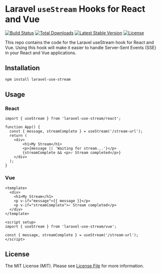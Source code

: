# Laravel `useStream` Hooks for React and Vue

<p align="left">
<a href="https://github.com/laravel/stream/actions/workflows/ci.yml"><img src="https://github.com/laravel/stream/actions/workflows/ci.yml/badge.svg" alt="Build Status"></a>
<a href="https://www.npmjs.com/package/laravel-use-stream"><img src="https://img.shields.io/npm/dt/laravel-use-stream" alt="Total Downloads"></a>
<a href="https://www.npmjs.com/package/laravel-use-stream"><img src="https://img.shields.io/npm/v/laravel-use-stream" alt="Latest Stable Version"></a>
<a href="https://www.npmjs.com/package/laravel-use-stream"><img src="https://img.shields.io/npm/l/laravel-use-stream" alt="License"></a>
</p>

This repo contains the code for the Laravel useStream hook for React and Vue. Using this hook will make it easier to handle Server-Sent Events (SSE) in your React and Vue applications.

## Installation

```bash
npm install laravel-use-stream
```

## Usage

### React

```tsx
import { useStream } from 'laravel-use-stream/react';

function App() {
  const { message, streamComplete } = useStream('/stream-url');
  return (
    <div>
        <h1>My Stream</h1>
        <p>{message || 'Waiting for stream...'}</p>
        {streamComplete && <p>✓ Stream completed</p>}
    </div>
  );
}
```

### Vue

```vue
<template>
  <div>
    <h1>My Stream</h1>
    <p v-if="message">{{ message }}</p>
    <p v-if="streamComplete">✓ Stream completed</p>
  </div>
</template>

<script setup>
import { useStream } from 'laravel-use-stream/vue';

const { message, streamComplete } = useStream('/stream-url');
</script>
```

## License

The MIT License (MIT). Please see [License File](LICENSE) for more information. 